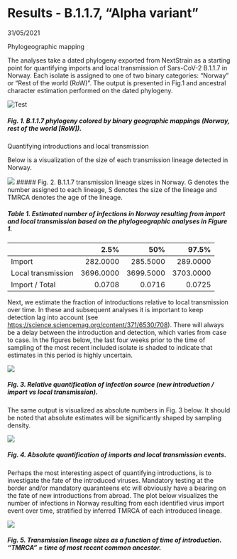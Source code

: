 Results - B.1.1.7, “Alpha variant”
================
31/05/2021

Phylogeographic mapping

The analyses take a dated phylogeny exported from NextStrain as a
starting point for quantifying imports and local transmission of
Sars-CoV-2 B.1.1.7 in Norway. Each isolate is assigned to one of two
binary categories: “Norway” or “Rest of the world (RoW)”. The output is
presented in Fig.1 and ancestral character estimation performed on the
dated phylogeny.

![Test](UK_results_files/figure-gfm/unnamed-chunk-1-1.png)

##### Fig. 1. B.1.1.7 phylogeny colored by binary geographic mappings (Norway, rest of the world \[RoW\]).

Quantifying introductions and local transmission

Below is a visualization of the size of each transmission lineage
detected in Norway.

![](UK_results_files/figure-gfm/unnamed-chunk-2-1.png)<!-- -->
\#\#\#\#\# Fig. 2. B.1.1.7 transmission lineage sizes in Norway. G
denotes the number assigned to each lineage, S denotes the size of the
lineage and TMRCA denotes the age of the lineage.

##### Table 1. Estimated number of infections in Norway resulting from import and local transmission based on the phylogeographic analyses in Figure 1.

|                    |      2.5% |       50% |     97.5% |
|:-------------------|----------:|----------:|----------:|
| Import             |  282.0000 |  285.5000 |  289.0000 |
| Local transmission | 3696.0000 | 3699.5000 | 3703.0000 |
| Import / Total     |    0.0708 |    0.0716 |    0.0725 |

Next, we estimate the fraction of introductions relative to local
transmission over time. In these and subsequent analyses it is important
to keep detection lag into account (see
<https://science.sciencemag.org/content/371/6530/708>). There will
always be a delay between the introduction and detection, which varies
from case to case. In the figures below, the last four weeks prior to
the time of sampling of the most recent included isolate is shaded to
indicate that estimates in this period is highly uncertain.

![](UK_results_files/figure-gfm/unnamed-chunk-5-1.png)<!-- -->

##### Fig. 3. Relative quantification of infection source (new introduction / import vs local transmission).

The same output is visualized as absolute numbers in Fig. 3 below. It
should be noted that absolute estimates will be significantly shaped by
sampling density.

![](UK_results_files/figure-gfm/unnamed-chunk-7-1.png)<!-- -->

##### Fig. 4. Absolute quantification of imports and local transmission events.

Perhaps the most interesting aspect of quantifying introductions, is to
investigate the fate of the introduced viruses. Mandatory testing at the
border and/or mandatory quaranteens etc will obviously have a bearing on
the fate of new introductions from abroad. The plot below visualizes the
number of infections in Norway resulting from each identified virus
import event over time, stratified by inferred TMRCA of each introduced
lineage.

![](UK_results_files/figure-gfm/unnamed-chunk-8-1.png)<!-- -->

##### Fig. 5. Transmission lineage sizes as a function of time of introduction. “TMRCA” = time of most recent common ancestor.
